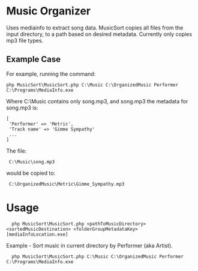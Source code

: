 Music Organizer
===================

Uses mediainfo to extract song data.
MusicSort copies all files from the input directory, to a path based on desired metadata.
Currently only copies mp3 file types.

## Example Case

For example, running the command:

```
php MusicSort\MusicSort.php C:\Music C:\OrganizedMusic Performer C:\Programs\MediaInfo.exe
```

Where C:\Music contains only song.mp3, and song.mp3 the metadata for song.mp3 is:

```
[
 'Performer' => 'Metric',
 'Track name' => 'Gimme Sympathy'
 ...
]
```

The file:
```
 C:\Music\song.mp3
```

would be copied to:

```
 C:\OrganizedMusic\Metric\Gimme_Sympathy.mp3
```


# Usage

```
  php MusicSort\MusicSort.php <pathToMusicDirectory> <sortedMusicDestination> <folderGroupMetadataKey> [mediaInfoLocation.exe]
```

Example - Sort music in current directory by Performer (aka Artist).
```
  php MusicSort\MusicSort.php C:\Music C:\OrganizedMusic Performer C:\Programs\MediaInfo.exe
```